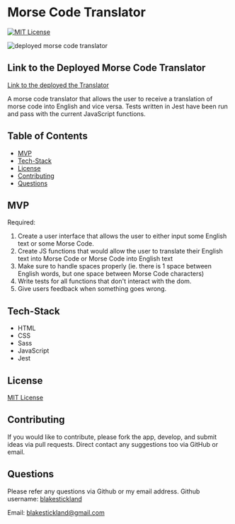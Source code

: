 # Morse Code Translator

[![MIT License](https://img.shields.io/badge/MIT-License-brightgreen)](https://choosealicense.com/licenses/)


![deployed morse code translator](https://user-images.githubusercontent.com/73763708/141678308-5c380b89-5660-4f8b-b5a0-bbaf0408292f.png)

## Link to the Deployed Morse Code Translator
[Link to the deployed the Translator](https://blakestickland.github.io/morse-code-translator/)  
  
  <!-- Description of the project -->
  A morse code translator that allows the user to receive a translation of morse code into English and vice versa. Tests written in Jest have been run and pass with the current JavaScript functions. 
  
  ## Table of Contents
  * [MVP](#mvp)
  * [Tech-Stack](#tech-stack)
  * [License](#license)
  * [Contributing](#contributing)
  * [Questions](#questions)

## MVP
Required: 
1. Create a user interface that allows the user to either input some English text or some Morse Code.
2. Create JS functions that would allow the user to translate their English text into Morse Code or Morse Code into English text
3. Make sure to handle spaces properly (ie. there is 1 space between English words, but one space between Morse Code characters)
4. Write tests for all functions that don't interact with the dom.
5. Give users feedback when something goes wrong.

## Tech-Stack
* HTML
* CSS 
* Sass 
* JavaScript
* Jest

## License
[MIT License](https://choosealicense.com/licenses/)

## Contributing
If you would like to contribute, please fork the app, develop, and submit ideas via pull requests. Direct contact any suggestions too via GitHub or email.

## Questions
Please refer any questions via Github or my email address.
Github username: [blakestickland](https://github.com/blakestickland)

Email: blakestickland@gmail.com
